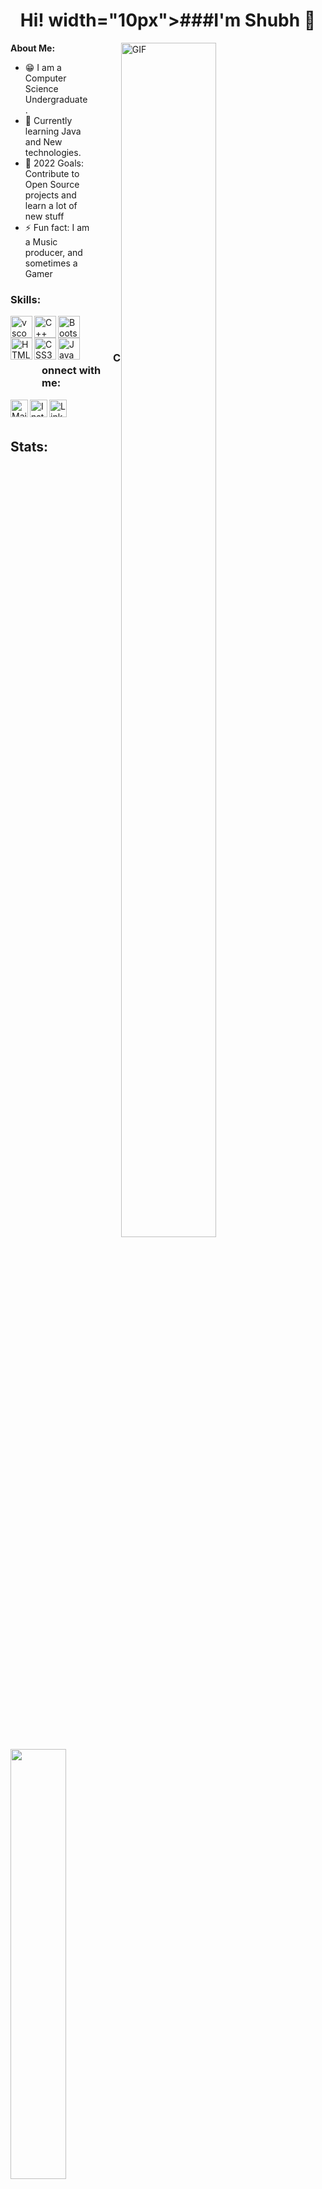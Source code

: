 <h1 align="center">Hi! width="10px">###I'm Shubh 👋 </h1>

<img align="right" alt="GIF" src="https://c.tenor.com/41I-iMyClCgAAAAd/programmer-programming.gif" width="55%" height="70%" style="margin:0 50px;"> 



<b> About Me: </b>
- 😁 I am a Computer Science Undergraduate.
- 🌱 Currently learning Java and New technologies.
- 🥅 2022 Goals: Contribute to Open Source projects and learn a lot of new stuff
- ⚡ Fun fact: I am a Music producer, and sometimes a Gamer




<h3 align="left">Skills: </h3>

<img align="left" title="VScode" alt="vscode" height="35px" src="https://cdn.icon-icons.com/icons2/2107/PNG/512/file_type_vscode_icon_130084.png" />
<img align="left" title="C++" alt="C++" height="35px" src="https://upload.wikimedia.org/wikipedia/commons/thumb/1/18/ISO_C%2B%2B_Logo.svg/1822px-ISO_C%2B%2B_Logo.svg.png" />
<img align="left" title="java" alt="Bootstrap" width="35px" src="https://cdn.icon-icons.com/icons2/2108/PNG/512/java_icon_130901.png" />
<img align="left" title="HTML5" alt="HTML5" width="35px" src="https://image.flaticon.com/icons/png/512/1216/1216733.png" />
<img align="left" title="CSS3" alt="CSS3" width="35px" src="https://www.kindpng.com/picc/m/464-4640184_css3-png-download-css-icon-transparent-png.png" />
<img align="left" title="JavaScript" alt="JavaScript" height="35px" src="https://cdn.iconscout.com/icon/free/png-512/javascript-2752148-2284965.png" />



<br>
<br>
<h3 style="left: 50px; position:relative;">Connect with me:</h3> 


<a href="mailto:mail.shubhsharma19@gmail.com"><img align="left" title="Mail - Shubh Sharma" alt="Mail" height="28px" src="https://image.flaticon.com/icons/png/512/281/281769.png" /></a>

<a href="https://www.instagram.com/sikkuuu" target="_blank" ><img align="left" title="Instagram - Shubh Sharma" alt="Instagram" height="28px" src="https://upload.wikimedia.org/wikipedia/commons/thumb/a/a5/Instagram_icon.png/1024px-Instagram_icon.png" /></a>

<a href="https://www.linkedin.com/in/shubh-sharma-312ba71b4/" target="_blank" ><img align="left" title="LinkedIn - Shubh Sharma" alt="LinkedIn" height="28px" src="https://cliply.co/clip/linkedin-icon/" /></a>

<br>
<br>

## Stats:



<p align="left">
<a href="https://github.com/shubh-sharma19">
  
  <img  width="42%" src="https://github-readme-stats.vercel.app/api/top-langs/?username=shubh-sharma19&layout=compact&theme=radical&hide_border=true" />
